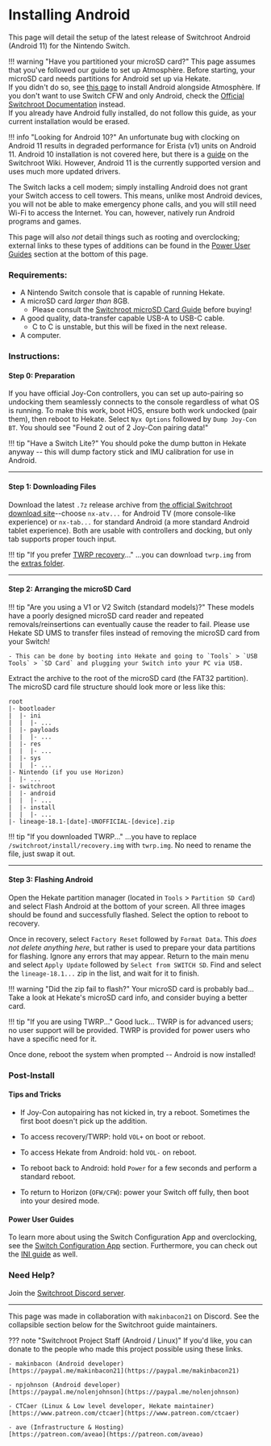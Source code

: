 # Installing Android

This page will detail the setup of the latest release of Switchroot Android (Android 11) for the Nintendo Switch.

!!! warning "Have you partitioned your microSD card?"
    This page assumes that you've followed our guide to set up Atmosphère. Before starting, your microSD card needs partitions for Android set up via Hekate.<br>
    If you didn't do so, see [this page](../user_guide/all/partitioning_sd_syscfw.md) to install Android alongside Atmosphère. If you don't want to use Switch CFW and only Android, check the [Official Switchroot Documentation](https://wiki.switchroot.org/wiki/android/11-r-setup-guide) instead. <br>
    If you already have Android fully installed, do not follow this guide, as your current installation would be erased.

!!! info "Looking for Android 10?"
    An unfortunate bug with clocking on Android 11 results in degraded performance for Erista (v1) units on Android 11. Android 10 installation is not covered here, but there is a [guide](https://wiki.switchroot.org/wiki/android/10-q-setup-guide) on the Switchroot Wiki. However, Android 11 is the currently supported version and uses much more updated drivers.

 The Switch lacks a cell modem; simply installing Android does not grant your Switch access to cell towers. This means, unlike most Android devices, you will not be able to make emergency phone calls, and you will still need Wi-Fi to access the Internet. You can, however, natively run Android programs and games.

This page will also *not* detail things such as rooting and overclocking; external links to these types of additions can be found in the [Power User Guides](#power-user-guides) section at the bottom of this page.

### **Requirements:**
- A Nintendo Switch console that is capable of running Hekate. <br>
- A microSD card *larger than* 8GB.
    - Please consult the [Switchroot microSD Card Guide](https://wiki.switchroot.org/wiki/sd-card-guide) before buying!
- A good quality, data-transfer capable USB-A to USB-C cable.
    - C to C is unstable, but this will be fixed in the next release.
- A computer.

### **Instructions:**

#### Step 0: Preparation

If you have official Joy-Con controllers, you can set up auto-pairing so undocking them seamlessly connects to the console regardless of what OS is running. To make this work, boot HOS, ensure both work undocked (pair them), then reboot to Hekate. Select `Nyx Options` followed by `Dump Joy-Con BT`. You should see "Found 2 out of 2 Joy-Con pairing data!"

!!! tip "Have a Switch Lite?"
    You should poke the dump button in Hekate anyway -- this will dump factory stick and IMU calibration for use in Android.

-----

#### Step 1: Downloading Files

Download the latest `.7z` release archive from [the official Switchroot download site](https://download.switchroot.org/android-11/)--choose `nx-atv...` for Android TV (more console-like experience) or `nx-tab...` for standard Android (a more standard Android tablet experience). Both are usable with controllers and docking, but only tab supports proper touch input.

!!! tip "If you prefer [TWRP recovery](https://twrp.me/)..."
    ...you can download `twrp.img` from the [extras folder](https://download.switchroot.org/android-11/extras/).

-----

#### Step 2: Arranging the microSD Card

!!! tip "Are you using a V1 or V2 Switch (standard models)?"
    These models have a poorly designed microSD card reader and repeated removals/reinsertions can eventually cause the reader to fail. Please use Hekate SD UMS to transfer files instead of removing the microSD card from your Switch!

    - This can be done by booting into Hekate and going to `Tools` > `USB Tools` > `SD Card` and plugging your Switch into your PC via USB.

Extract the archive to the root of the microSD card (the FAT32 partition). The microSD card file structure should look more or less like this:

```
root
|- bootloader
|  |- ini
|  |  |- ...
|  |- payloads
|  |  |- ...
|  |- res
|  |  |- ...
|  |- sys
|  |  |- ...
|- Nintendo (if you use Horizon)
|  |- ...
|- switchroot
|  |- android
|  |  |- ...
|  |- install
|  |  |- ...
|- lineage-18.1-[date]-UNOFFICIAL-[device].zip
```

!!! tip "If you downloaded TWRP..."
    ...you have to replace `/switchroot/install/recovery.img` with `twrp.img`. No need to rename the file, just swap it out.

-----

#### Step 3: Flashing Android

Open the Hekate partition manager (located in `Tools` > `Partition SD Card`) and select Flash Android at the bottom of your screen. All three images should be found and successfully flashed. Select the option to reboot to recovery.

Once in recovery, select `Factory Reset` followed by `Format Data`. This *does not delete anything here*, but rather is used to prepare your data partitions for flashing. Ignore any errors that may appear. Return to the main menu and select `Apply Update` followed by `Select from SWITCH SD`. Find and select the `lineage-18.1...` zip in the list, and wait for it to finish.

!!! warning "Did the zip fail to flash?"
    Your microSD card is probably bad... Take a look at Hekate's microSD card info, and consider buying a better card.

!!! tip "If you are using TWRP..."
    Good luck... TWRP is for advanced users; no user support will be provided. TWRP is provided for power users who have a specific need for it.

Once done, reboot the system when prompted -- Android is now installed!

### **Post-Install**

#### Tips and Tricks

- If Joy-Con autopairing has not kicked in, try a reboot. Sometimes the first boot doesn't pick up the addition.

- To access recovery/TWRP: hold `VOL+` on boot or reboot.

- To access Hekate from Android: hold `VOL-` on reboot.

- To reboot back to Android: hold `Power` for a few seconds and perform a standard reboot.

- To return to Horizon (`OFW/CFW`): power your Switch off fully, then boot into your desired mode.

#### Power User Guides

To learn more about using the Switch Configuration App and overclocking, see the [Switch Configuration App](https://wiki.switchroot.org/wiki/android/11-r-setup-guide#switch-configuration-app) section. Furthermore, you can check out the [INI guide](https://wiki.switchroot.org/wiki/android/11-r-ini-guide) as well.

### **Need Help?**

Join the [Switchroot Discord server](https://discord.gg/N9PPYXjWMY).

-----

This page was made in collaboration with `makinbacon21` on Discord. See the collapsible section below for the Switchroot guide maintainers.

??? note "Switchroot Project Staff (Android / Linux)"
    If you'd like, you can donate to the people who made this project possible using these links.

    - makinbacon (Android developer)
    [https://paypal.me/makinbacon21](https://paypal.me/makinbacon21)

    - npjohnson (Android developer)
    [https://paypal.me/nolenjohnson](https://paypal.me/nolenjohnson)

    - CTCaer (Linux & Low level developer, Hekate maintainer)
    [https://www.patreon.com/ctcaer](https://www.patreon.com/ctcaer)

    - ave (Infrastructure & Hosting)
    [https://patreon.com/aveao](https://patreon.com/aveao)
